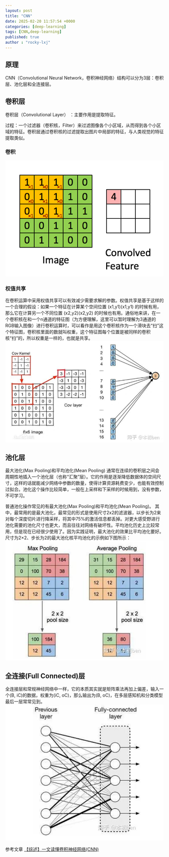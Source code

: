 ```yaml
---
layout: post
title: "CNN"
date: 2025-02-20 11:57:54 +0000
categories: [deep-learning]
tags: [CNN,deep-learning]
published: true
author : "rocky-lxj"
---
```

## 原理
CNN（Convolutional Neural Network，卷积神经网络）结构可以分为3层：卷积层、池化层和全连接层。

## 卷积层
卷积层（Convolutional Layer） ：主要作用是提取特征。

过程：一个过滤器（卷积核，Filter）来过滤图像各个小区域，从而得到各个小区域的特征。卷积层通过卷积核的过滤提取出图片中局部的特征，与人类视觉的特征提取类似。

### 卷积

![卷积](https://github.com/rocky-lxj/rocky-lxj.github.io/raw/main/src/img/deep-learning/cnn-juanji.gif)


### 权值共享
在卷积运算中采用权值共享可以有效减少需要求解的参数。权值共享是基于这样的一个合理的假设：如果一个特征在计算某个空间位置 (x1,y1)(x1,y1) 的时候有用，那么它在计算另一个不同位置 (x2,y2)(x2,y2) 的时候也有用。通俗地来讲，在一个卷积核在和一个n通道的特征图（为方便理解，这里可以暂时理解为3通道的RGB输入图像）进行卷积运算时，可以看作是用这个卷积核作为一个滑块去“扫”这个特征图，卷积核里面的数就叫权重，这个特征图每个位置是被同样的卷积核“扫”的，所以权重是一样的，也就是共享。
![权值共享](https://github.com/rocky-lxj/rocky-lxj.github.io/raw/main/src/img/deep-learning/quanzhigongxiang.png)

## 池化层

最大池化(Max Pooling)和平均池化(Mean Pooling)
通常在连续的卷积层之间会周期性地插入一个池化层（也称“汇聚”层）。它的作用是逐渐降低数据体的空间尺寸，这样的话就能减少网络中参数的数量，使得计算资源耗费变少，也能有效控制过拟合。池化这个操作比较简单，一般在上采样和下采样的时候用到，没有参数，不可学习。

普通池化操作常见的有最大池化(Max Pooling)和平均池化(Mean Pooling)。 其中，最常用的是最大池化，最常见的形式是使用尺寸2x2的滤波器，以步长为2来对每个深度切片进行降采样，将其中75%的激活信息都丢掉。对更大感受野进行池化需要的池化尺寸也更大，而且往往对网络有破坏性。平均池化历史上比较常用，但是现在已经很少使用了。因为实践证明，最大池化的效果比平均池化要好。尺寸为2×2、步长为2的最大池化核平均池化的示例如下图所示：
![池化](https://github.com/rocky-lxj/rocky-lxj.github.io/raw/main/src/img/deep-learning/chihua.png)


## 全连接(Full Connected)层
全连接层和常规神经网络中一样，它的本质其实就是矩阵乘法再加上偏差，输入一个(B, iC)的数据，权重为(iC, oC)，那么输出为(B, oC)，在多层感知机和分类模型最后一层常常见到。
![全连接](https://github.com/rocky-lxj/rocky-lxj.github.io/raw/main/src/img/deep-learning/quanlianjie.png)

参考文章
[【综述】一文读懂卷积神经网络(CNN)](https://zhuanlan.zhihu.com/p/561991816)

